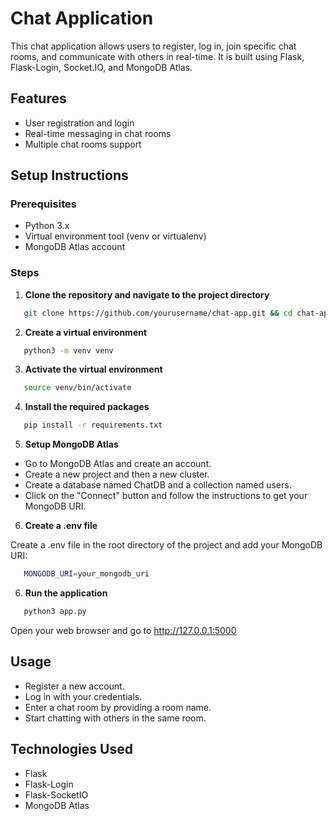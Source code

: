 # Chat Application

This chat application allows users to register, log in, join specific chat rooms, and communicate with others in real-time. It is built using Flask, Flask-Login, Socket.IO, and MongoDB Atlas.

## Features

- User registration and login
- Real-time messaging in chat rooms
- Multiple chat rooms support

## Setup Instructions

### Prerequisites

- Python 3.x
- Virtual environment tool (venv or virtualenv)
- MongoDB Atlas account

### Steps

1. **Clone the repository and navigate to the project directory**

```bash
   git clone https://github.com/yourusername/chat-app.git && cd chat-app
```

2. **Create a virtual environment**

```bash
   python3 -m venv venv
```

3. **Activate the virtual environment**

```bash
   source venv/bin/activate
```

4. **Install the required packages**

```bash
   pip install -r requirements.txt
```

5. **Setup MongoDB Atlas**

- Go to MongoDB Atlas and create an account.
- Create a new project and then a new cluster.
- Create a database named ChatDB and a collection named users.
- Click on the "Connect" button and follow the instructions to get your MongoDB URI.

6. **Create a .env file**

Create a .env file in the root directory of the project and add your MongoDB URI:
```bash
   MONGODB_URI=your_mongodb_uri
```

6. **Run the application**

```bash
   python3 app.py
```
Open your web browser and go to http://127.0.0.1:5000

## Usage

- Register a new account.
- Log in with your credentials.
- Enter a chat room by providing a room name.
- Start chatting with others in the same room.

## Technologies Used

- Flask
- Flask-Login
- Flask-SocketIO
- MongoDB Atlas